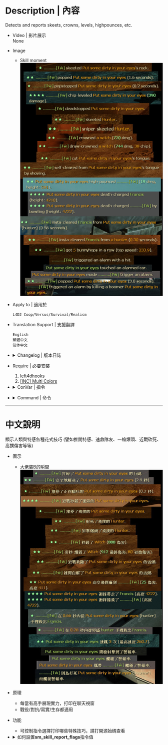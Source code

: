 # Description | 內容
Detects and reports skeets, crowns, levels, highpounces, etc.

* Video | 影片展示
<br/>None

* Image
	* Skill moment
    <br/>![l4d2_skill_detect_1](image/l4d2_skill_detect_1.jpg)  

* Apply to | 適用於
	```
	L4D2 Coop/Versus/Survival/Realism
	```

* Translation Support | 支援翻譯
	```
	English
	繁體中文
	简体中文
	```

* <details><summary>Changelog | 版本日誌</summary>

    * v1.2h (2023-2-27)
        * Request by ligal 
        * Separate translation for the jockey and hunter
		* Fixed Self clear, fast clear smoker tongue in versus/survival/cavenge
        * New Skill Reqport, "boomer vomits all survivors"

    * v1.1h (2022-12-16)
        * Request by Yabi
        * Translation Support

    * v0.9.20 fork
        * [By zonde306](https://github.com/zonde306/l4d2sc/blob/master/l4d2_skill_detect.sp)

    * v0.9.20
        * [SirPlease/l4d2_skill_detect](https://github.com/SirPlease/L4D2-Competitive-Rework/blob/master/addons/sourcemod/scripting/l4d2_skill_detect.sp)
</details>

* Require | 必要安裝
    1. [left4dhooks](https://forums.alliedmods.net/showthread.php?t=321696)
	2. [[INC] Multi Colors](https://github.com/fbef0102/L4D1_2-Plugins/releases/tag/Multi-Colors)

* <details><summary>ConVar | 指令</summary>

	* cfg/sourcemod/l4d2_skill_detect.cfg
		```php
        // The minimal speed of the first jump of a bunnyhopstreak (0 to allow 'hops' from standstill).
        sm_skill_bhopinitspeed "150"

        // The minimal speed at which hops are considered succesful even if not speed increase is made.
        sm_skill_bhopkeepspeed "300"

        // The lowest bunnyhop streak that will be reported.
        sm_skill_bhopstreak "3"

        // How much height distance a charger must take its victim for a deathcharge to be reported.
        sm_skill_deathcharge_height "400"

        // How much damage a survivor must at least do in the final shot for it to count as a drawcrown.
        sm_skill_drawcrown_damage "500"

        // If set, any damage done that exceeds the health of a victim is hidden in reports.
        sm_skill_hidefakedamage "1"

        // Minimum height of hunter pounce for it to count as a DP.
        sm_skill_hunterdp_height "400"

        // A clear within this time (in seconds) counts as an insta-clear.
        sm_skill_instaclear_time "0.75"

        // How much height distance a jockey must make for his 'DP' to count as a reportable highpounce.
        sm_skill_jockeydp_height "300"

        // Whether to report in chat (see sm_skill_report_flags).
        sm_skill_report_enable "1"

        // Report Flag
        // bitflags: 1,2:skeets/hurt; 4,8:level/chip; 16,32:crown/draw; 64,128:cut/selfclear, ...
        // See Source code for more bitflags
        sm_skill_report_flags "2076671"

        // How much damage a survivor must at least do to a smoker for him to count as self-clearing.
        sm_skill_selfclear_damage "200"

        // Whether to count/forward direct GL hits as skeets.
        sm_skill_skeet_allowgl "1"

        // Whether to count/forward melee skeets.
        sm_skill_skeet_allowmelee "1"

        // Whether to count/forward sniper/magnum headshots as skeets.
        sm_skill_skeet_allowsniper "1"

        // How many survivors a boomer must at least vomit to count as wonderful-vomit.
        sm_skill_vomit_number "4"
		```
</details>

* <details><summary>Command | 命令</summary>

	None
</details>

- - - -
# 中文說明
顯示人類與特感各種花式技巧 (譬如推開特感、速救隊友、一槍爆頭、近戰砍死、高撲傷害等等)

* 圖示
	* 大佬裝B的瞬間
    <br/>![l4d2_skill_detect_2](image/l4d2_skill_detect_2.jpg)  

* 原理
	* 每當有高手展現實力，打印在聊天視窗
    * 戰役/對抗/寫實/生存都適用

* 功能
	* 可控制指令選擇打印哪些特殊技巧，請打開源始碼查看

* <details><summary>如何設置<b>sm_skill_report_flags</b>指令值</summary>

    * 指令預設
        ```php
        // 此指令用來決定顯示哪些花式技巧
        // 2076671 = 1 + 2 + 4 + 8 + 16 + 32 + 64 + 128 + 256 + 512 + 1024 + 2048 + 8192 + 32768 + 65536 + 131072 + 262144 + 524288 + 1048576
        sm_skill_report_flags "2076671"
        ```
    * 源始碼內
        ```php
        REP_SKEET				(2 ^ 0 = 1) //空爆hunter/jokcey
        REP_HURTSKEET			(2 ^ 1 = 2) //低傷害空爆hunter/jokcey
        REP_LEVEL				(2 ^ 2 = 4) //近戰砍死衝鋒的Charger
        REP_HURTLEVEL			(2 ^ 3 = 8) //近戰低傷害砍死衝鋒的Charger
        REP_CROWN				(2 ^ 4 = 16) //一槍殺死Witch並無人受傷
        REP_DRAWCROWN			(2 ^ 5 = 32) //兩槍以上殺死Witch並無人受傷
        REP_TONGUECUT			(2 ^ 6 = 64)  //砍斷Smoker的舌頭
        REP_SELFCLEAR			(2 ^ 7 = 128) //自解Smoker的舌頭
        REP_SELFCLEARSHOVE		(2 ^ 8 = 256) //推開自解Smoker的舌頭
        REP_ROCKSKEET			(2 ^ 9 = 512) //打碎Tank石頭
        REP_DEADSTOP			(2 ^ 10 = 1024) //推停飛撲的hunter/jokcey
        REP_POP					(2 ^ 11 = 2048) //殺死Boomer不被嘔吐
        REP_SHOVE				(2 ^ 12 = 4096) //推開特感
        REP_HUNTERDP			(2 ^ 13 = 8192) //Hunter高撲傷害
        REP_JOCKEYDP			(2 ^ 14 = 16384) //Jockey高空騎到人類
        REP_DEATHCHARGE			(2 ^ 15 = 32768) //Charger衝鋒帶走人類墬樓
        REP_INSTACLEAR			(2 ^ 16 = 65536) //快速拯救隊友
        REP_BHOPSTREAK			(2 ^ 17 = 131072) //連跳
        REP_CARALARM			(2 ^ 18 = 262144) //警報車
        REP_POPSTOP				(2 ^ 19 = 524288) //推開Boomer不被嘔吐
        REP_VOMIT				(2 ^ 20 = 1048576) //Boomer 嘔吐到四位以上倖存者
        ```
    * 舉例
        * 如果只要顯示 "打碎Tank石頭"(數值是512)、"Hunter高撲傷害"(數值是8192) => 請寫```sm_skill_report_flagss 8704```  (512 + 8192)
        * 如果只要顯示 "空爆hunter/jokcey"(數值是1)、"打碎Tank石頭"(數值是512)、"警報車"(數值是262144) => 請寫```sm_skill_report_flagss 262657```  (1 + 512 + 262144)
        * 如果要顯示全部，請寫```sm_skill_report_flags 2097151``` (總數值)
</details>